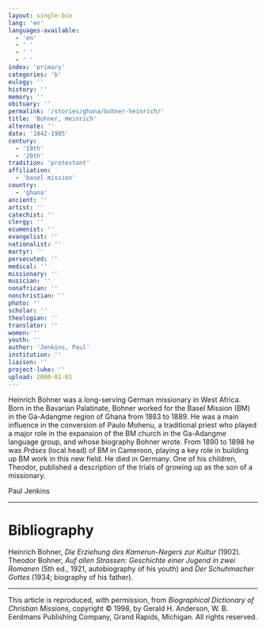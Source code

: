 ```yaml
---
layout: single-bio
lang: 'en'
languages-available:
  - 'en'
  - ' '
  - ' '
  - ' '
index: 'primary'
categories: 'b'
eulogy: ''
history: ''
memory: ''
obituary: ''
permalink: '/stories/ghana/bohner-heinrich/'
title: 'Bohner, Heinrich'
alternate: ''
date: '1842-1905'
century:
  - '19th'
  - '20th'
tradition: 'protestant'
affiliation:
  - 'basel mission'
country:
  - 'ghana'
ancient: ''
artist: ''
catechist: ''
clergy: ''
ecumenist: ''
evangelist: ''
nationalist: ''
martyr: ''
persecuted: ''
medical: ''
missionary: ''
musician: ''
nonafrican: ''
nonchristian: ''
photo: ''
scholar: ''
theologian: ''
translator: ''
women: ''
youth: ''
author: 'Jenkins, Paul'
institution: ''
liaison: ''
project-luke: ''
upload: 2000-01-01
---
```



Heinrich Bohner was a long-serving German missionary in West Africa. Born in the Bavarian Palatinate, Bohner worked for the Basel Mission (BM) in the Ga-Adangme region of Ghana from 1863 to 1889. He was a main influence in the conversion of Paulo Mohenu, a traditional priest who played a major role in the expansion of the BM church in the Ga-Adangme language group, and whose biography Bohner wrote. From 1890 to 1898 he was *Präses* (local head) of BM in Cameroon, playing a key role in building up BM work in this new field. He died in Germany. One of his children, Theodor, published a description of the trials of growing up as the son of a missionary.

Paul Jenkins

---

# Bibliography

Heinrich Bohner, *Die Erziehung des Kamerun-Negers zur Kultur* (1902). Theodor Bohner,  *Auf allen Strassen: Geschichte einer Jugend in zwei Romanen* (5th ed., 1921, autobiography of his youth) and *Der Schuhmacher Gottes* (1934; biography of his father).

---

This article is reproduced, with permission, from *Biographical Dictionary of Christian Missions*, copyright © 1998, by Gerald H. Anderson, W. B. Eerdmans Publishing Company, Grand Rapids, Michigan. All rights reserved.